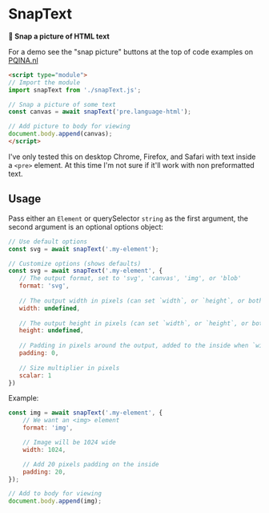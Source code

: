 # SnapText

**📸 Snap a picture of HTML text**

For a demo see the "snap picture" buttons at the top of code examples on [PQINA.nl](https://pqina.nl/blog/upload-image-with-nodejs/)

```html
<script type="module">
// Import the module
import snapText from './snapText.js';

// Snap a picture of some text
const canvas = await snapText('pre.language-html');

// Add picture to body for viewing
document.body.append(canvas);
</script>
```

I've only tested this on desktop Chrome, Firefox, and Safari with text inside a `<pre>` element. At this time I'm not sure if it'll work with non preformatted text.

## Usage

Pass either an `Element` or querySelector `string` as the first argument, the second argument is an optional options object:

```js
// Use default options
const svg = await snapText('.my-element');

// Customize options (shows defaults)
const svg = await snapText('.my-element', {
   // The output format, set to 'svg', 'canvas', 'img', or 'blob'
   format: 'svg',
   
   // The output width in pixels (can set `width`, or `height`, or both)
   width: undefined,
   
   // The output height in pixels (can set `width`, or `height`, or both)
   height: undefined,
   
   // Padding in pixels around the output, added to the inside when `width` or `height` is set
   padding: 0,
   
   // Size multiplier in pixels
   scalar: 1
})
```

Example:

```js
const img = await snapText('.my-element', {
    // We want an <img> element
    format: 'img',

    // Image will be 1024 wide
    width: 1024,

    // Add 20 pixels padding on the inside
    padding: 20,
});

// Add to body for viewing
document.body.append(img);
```
